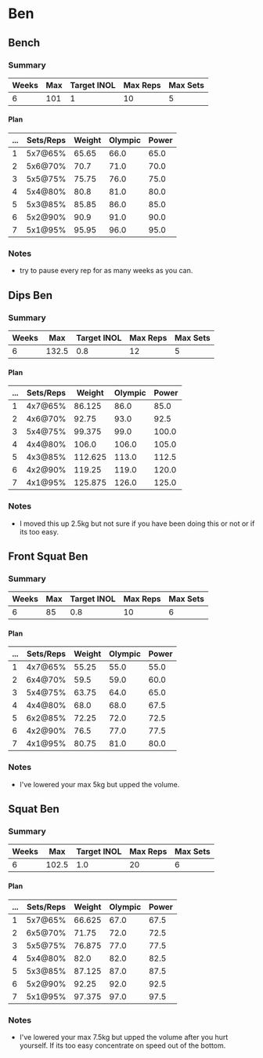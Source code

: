 # Ben

## Bench

### Summary

Weeks | Max | Target INOL | Max Reps | Max Sets
--- | --- | --- | --- | ---
6 | 101 | 1 | 10 | 5

#### Plan

 ... | Sets/Reps | Weight | Olympic | Power
--- | --- | --- | --- | ---
1 | 5x7@65% | 65.65 | 66.0 | 65.0
2 | 5x6@70% | 70.7 | 71.0 | 70.0
3 | 5x5@75% | 75.75 | 76.0 | 75.0
4 | 5x4@80% | 80.8 | 81.0 | 80.0
5 | 5x3@85% | 85.85 | 86.0 | 85.0
6 | 5x2@90% | 90.9 | 91.0 | 90.0
7 | 5x1@95% | 95.95 | 96.0 | 95.0

### Notes

- try to pause every rep for as many weeks as you can.

## Dips Ben

### Summary

Weeks | Max | Target INOL | Max Reps | Max Sets
--- | --- | --- | --- | ---
6 | 132.5 | 0.8 | 12 | 5

#### Plan

 ... | Sets/Reps | Weight | Olympic | Power
--- | --- | --- | --- | ---
1 | 4x7@65% | 86.125 | 86.0 | 85.0
2 | 4x6@70% | 92.75 | 93.0 | 92.5
3 | 5x4@75% | 99.375 | 99.0 | 100.0
4 | 4x4@80% | 106.0 | 106.0 | 105.0
5 | 4x3@85% | 112.625 | 113.0 | 112.5
6 | 4x2@90% | 119.25 | 119.0 | 120.0
7 | 4x1@95% | 125.875 | 126.0 | 125.0

### Notes

- I moved this up 2.5kg but not sure if you have been doing this or not or if its too easy.

## Front Squat Ben

### Summary

Weeks | Max | Target INOL | Max Reps | Max Sets
--- | --- | --- | --- | ---
6 | 85 | 0.8 | 10 | 6

#### Plan

 ... | Sets/Reps | Weight | Olympic | Power
--- | --- | --- | --- | ---
1 | 4x7@65% | 55.25 | 55.0 | 55.0
2 | 6x4@70% | 59.5 | 59.0 | 60.0
3 | 5x4@75% | 63.75 | 64.0 | 65.0
4 | 4x4@80% | 68.0 | 68.0 | 67.5
5 | 6x2@85% | 72.25 | 72.0 | 72.5
6 | 4x2@90% | 76.5 | 77.0 | 77.5
7 | 4x1@95% | 80.75 | 81.0 | 80.0

### Notes

- I've lowered your max 5kg but upped the volume.

## Squat Ben

### Summary

Weeks | Max | Target INOL | Max Reps | Max Sets
--- | --- | --- | --- | ---
6 | 102.5 | 1.0 | 20 | 6

#### Plan

 ... | Sets/Reps | Weight | Olympic | Power
--- | --- | --- | --- | ---
1 | 5x7@65% | 66.625 | 67.0 | 67.5
2 | 6x5@70% | 71.75 | 72.0 | 72.5
3 | 5x5@75% | 76.875 | 77.0 | 77.5
4 | 5x4@80% | 82.0 | 82.0 | 82.5
5 | 5x3@85% | 87.125 | 87.0 | 87.5
6 | 5x2@90% | 92.25 | 92.0 | 92.5
7 | 5x1@95% | 97.375 | 97.0 | 97.5

### Notes

- I've lowered your max 7.5kg but upped the volume after you hurt yourself. If its too easy concentrate on speed out of the bottom.

